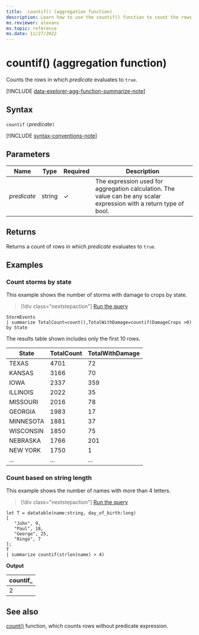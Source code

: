 ```yaml
---
title:  countif() (aggregation function)
description: Learn how to use the countif() function to count the rows where the predicate evaluates to true.
ms.reviewer: alexans
ms.topic: reference
ms.date: 11/27/2022
---
```

# countif() (aggregation function)

Counts the rows in which *predicate* evaluates to `true`.

[!INCLUDE [data-explorer-agg-function-summarize-note](../../includes/data-explorer-agg-function-summarize-note.md)]

## Syntax

`countif` `(`*predicate*`)`

[!INCLUDE [syntax-conventions-note](../../includes/syntax-conventions-note.md)]

## Parameters

| Name | Type | Required | Description |
|--|--|--|--|
| *predicate*|  string | &check; | The expression used for aggregation calculation. The value can be any scalar expression with a return type of bool.

## Returns

Returns a count of rows in which *predicate* evaluates to `true`.

## Examples

### Count storms by state

This example shows the number of storms with damage to crops by state.

> [!div class="nextstepaction"]
> <a href="https://dataexplorer.azure.com/clusters/help/databases/Samples?query=H4sIAAAAAAAAAwsuyS/KdS1LzSsp5qpRKC7NzU0syqxKVQjJL0nMcc4vzSuxTQaRGpo6YKHwzJIMl8TcxPRUiHhmmgaE61yUX1CsYGegqZBUqRBckliSCgAAARcgWwAAAA==" target="_blank">Run the query</a>

```kusto
StormEvents
| summarize TotalCount=count(),TotalWithDamage=countif(DamageCrops >0) by State
```

The results table shown includes only the first 10 rows.

| State                | TotalCount | TotalWithDamage |
| -------------------- | ---------- | --------------- |
| TEXAS                | 4701       | 72              |
| KANSAS               | 3166       | 70              |
| IOWA                 | 2337       | 359             |
| ILLINOIS             | 2022       | 35              |
| MISSOURI             | 2016       | 78              |
| GEORGIA              | 1983       | 17              |
| MINNESOTA            | 1881       | 37              |
| WISCONSIN            | 1850       | 75              |
| NEBRASKA             | 1766       | 201             |
| NEW YORK             | 1750       | 1               |
| ... | ... | ... |

### Count based on string length

This example shows the number of names with more than 4 letters.

> [!div class="nextstepaction"]
> <a href="https://dataexplorer.azure.com/clusters/help/databases/Samples?query=H4sIAAAAAAAAAyWNMQvCMBBG9/yKo1MDWRRFregqOIl0EympXtNAcgdpMij+eI+Wb3pv+F7ADC2c4G2zrA9Yk43YTDl5ckb0p+Oh633KYxOYnFYPBQDVlUeqDBzMTDdbgtBqv+AFOTkUsd4u4i5nLLxTz6Nq1Q+mEqNN/ovw4kLZD7UUA9Jc13CGjf4DYumr9poAAAA=" target="_blank">Run the query</a>

```kusto
let T = datatable(name:string, day_of_birth:long)
[
   "John", 9,
   "Paul", 18,
   "George", 25,
   "Ringo", 7
];
T
| summarize countif(strlen(name) > 4)
```

**Output**

|countif_|
|----|
|2|

## See also

[count()](count-aggfunction.md) function, which counts rows without predicate expression.
